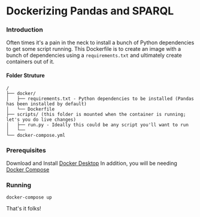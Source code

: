 # Dockerizing Pandas and SPARQL

### Introduction
Often times it's a pain in the neck to install a bunch of Python dependencies to get some script running. This Dockerfile is to create an image with a bunch of dependencies using a `requirements.txt` and ultimately create containers out of it.

#### Folder Struture
```
/
├── docker/
│   ├── requirements.txt - Python dependencies to be installed (Pandas has been installed by default)
│   └── Dockerfile
├── scripts/ (this folder is mounted when the container is running; let's you do live changes)
│   ├── run.py - Ideally this could be any script you'll want to run
│   └── 
└── docker-compose.yml
```

### Prerequisites
Download and Install [Docker Desktop](https://www.docker.com/products/docker-desktop)
In addition, you will be needing [Docker Compose](https://docs.docker.com/compose/)

### Running
```
docker-compose up
```

That's it folks!
